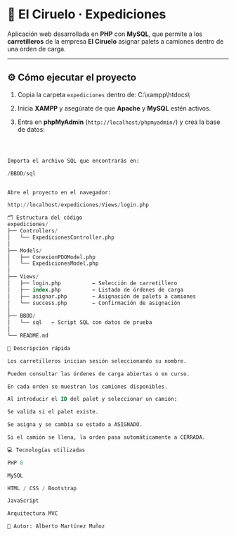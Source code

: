 # 🚚 El Ciruelo · Expediciones

Aplicación web desarrollada en **PHP** con **MySQL**, que permite a los **carretilleros** de la empresa **El Ciruelo** asignar palets a camiones dentro de una orden de carga.

---

## ⚙️ Cómo ejecutar el proyecto

1. Copia la carpeta `expediciones` dentro de:
C:\xampp\htdocs\

2. Inicia **XAMPP** y asegúrate de que **Apache** y **MySQL** estén activos.
3. Entra en **phpMyAdmin** (`http://localhost/phpmyadmin/`) y crea la base de datos:
```sql



Importa el archivo SQL que encontrarás en:

/BBDD/sql


Abre el proyecto en el navegador:

http://localhost/expediciones/Views/login.php

🗂️ Estructura del código
expediciones/
├── Controllers/
│   └── ExpedicionesController.php
│
├── Models/
│   ├── ConexionPDOModel.php
│   └── ExpedicionesModel.php
│
├── Views/
│   ├── login.php          ← Selección de carretillero
│   ├── index.php          ← Listado de órdenes de carga
│   ├── asignar.php        ← Asignación de palets a camiones
│   └── success.php        ← Confirmación de asignación
│
├── BBDD/
│   └── sql   ← Script SQL con datos de prueba
│
└── README.md

🧠 Descripción rápida

Los carretilleros inician sesión seleccionando su nombre.

Pueden consultar las órdenes de carga abiertas o en curso.

En cada orden se muestran los camiones disponibles.

Al introducir el ID del palet y seleccionar un camión:

Se valida si el palet existe.

Se asigna y se cambia su estado a ASIGNADO.

Si el camión se llena, la orden pasa automáticamente a CERRADA.

💻 Tecnologías utilizadas

PHP 8

MySQL

HTML / CSS / Bootstrap

JavaScript

Arquitectura MVC

👤 Autor: Alberto Martínez Muñoz

